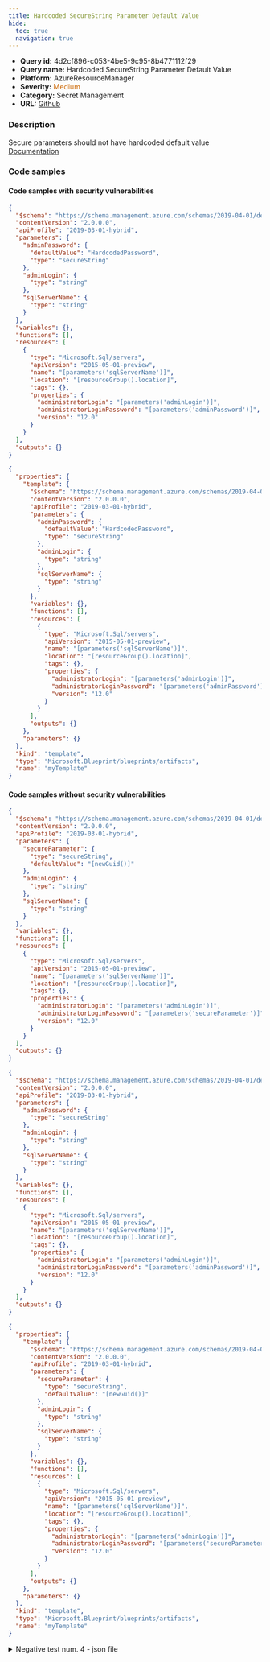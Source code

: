 ```yaml
---
title: Hardcoded SecureString Parameter Default Value
hide:
  toc: true
  navigation: true
---
```


<style>
  .highlight .hll {
    background-color: #ff171742;
  }
  .md-content {
    max-width: 1100px;
    margin: 0 auto;
  }
</style>

-   **Query id:** 4d2cf896-c053-4be5-9c95-8b4771112f29
-   **Query name:** Hardcoded SecureString Parameter Default Value
-   **Platform:** AzureResourceManager
-   **Severity:** <span style="color:#C60">Medium</span>
-   **Category:** Secret Management
-   **URL:** [Github](https://github.com/Checkmarx/kics/tree/master/assets/queries/azureResourceManager/hardcoded_securestring_parameter_default_value)

### Description
Secure parameters should not have hardcoded default value<br>
[Documentation](https://docs.microsoft.com/en-us/azure/azure-resource-manager/templates/template-test-cases#secure-parameters-cant-have-hardcoded-default)

### Code samples
#### Code samples with security vulnerabilities
```json title="Positive test num. 1 - json file" hl_lines="7"
{
  "$schema": "https://schema.management.azure.com/schemas/2019-04-01/deploymentTemplate.json#",
  "contentVersion": "2.0.0.0",
  "apiProfile": "2019-03-01-hybrid",
  "parameters": {
    "adminPassword": {
      "defaultValue": "HardcodedPassword",
      "type": "secureString"
    },
    "adminLogin": {
      "type": "string"
    },
    "sqlServerName": {
      "type": "string"
    }
  },
  "variables": {},
  "functions": [],
  "resources": [
    {
      "type": "Microsoft.Sql/servers",
      "apiVersion": "2015-05-01-preview",
      "name": "[parameters('sqlServerName')]",
      "location": "[resourceGroup().location]",
      "tags": {},
      "properties": {
        "administratorLogin": "[parameters('adminLogin')]",
        "administratorLoginPassword": "[parameters('adminPassword')]",
        "version": "12.0"
      }
    }
  ],
  "outputs": {}
}

```
```json title="Positive test num. 2 - json file" hl_lines="9"
{
  "properties": {
    "template": {
      "$schema": "https://schema.management.azure.com/schemas/2019-04-01/deploymentTemplate.json#",
      "contentVersion": "2.0.0.0",
      "apiProfile": "2019-03-01-hybrid",
      "parameters": {
        "adminPassword": {
          "defaultValue": "HardcodedPassword",
          "type": "secureString"
        },
        "adminLogin": {
          "type": "string"
        },
        "sqlServerName": {
          "type": "string"
        }
      },
      "variables": {},
      "functions": [],
      "resources": [
        {
          "type": "Microsoft.Sql/servers",
          "apiVersion": "2015-05-01-preview",
          "name": "[parameters('sqlServerName')]",
          "location": "[resourceGroup().location]",
          "tags": {},
          "properties": {
            "administratorLogin": "[parameters('adminLogin')]",
            "administratorLoginPassword": "[parameters('adminPassword')]",
            "version": "12.0"
          }
        }
      ],
      "outputs": {}
    },
    "parameters": {}
  },
  "kind": "template",
  "type": "Microsoft.Blueprint/blueprints/artifacts",
  "name": "myTemplate"
}

```


#### Code samples without security vulnerabilities
```json title="Negative test num. 1 - json file"
{
  "$schema": "https://schema.management.azure.com/schemas/2019-04-01/deploymentTemplate.json#",
  "contentVersion": "2.0.0.0",
  "apiProfile": "2019-03-01-hybrid",
  "parameters": {
    "secureParameter": {
      "type": "secureString",
      "defaultValue": "[newGuid()]"
    },
    "adminLogin": {
      "type": "string"
    },
    "sqlServerName": {
      "type": "string"
    }
  },
  "variables": {},
  "functions": [],
  "resources": [
    {
      "type": "Microsoft.Sql/servers",
      "apiVersion": "2015-05-01-preview",
      "name": "[parameters('sqlServerName')]",
      "location": "[resourceGroup().location]",
      "tags": {},
      "properties": {
        "administratorLogin": "[parameters('adminLogin')]",
        "administratorLoginPassword": "[parameters('secureParameter')]",
        "version": "12.0"
      }
    }
  ],
  "outputs": {}
}

```
```json title="Negative test num. 2 - json file"
{
  "$schema": "https://schema.management.azure.com/schemas/2019-04-01/deploymentTemplate.json#",
  "contentVersion": "2.0.0.0",
  "apiProfile": "2019-03-01-hybrid",
  "parameters": {
    "adminPassword": {
      "type": "secureString"
    },
    "adminLogin": {
      "type": "string"
    },
    "sqlServerName": {
      "type": "string"
    }
  },
  "variables": {},
  "functions": [],
  "resources": [
    {
      "type": "Microsoft.Sql/servers",
      "apiVersion": "2015-05-01-preview",
      "name": "[parameters('sqlServerName')]",
      "location": "[resourceGroup().location]",
      "tags": {},
      "properties": {
        "administratorLogin": "[parameters('adminLogin')]",
        "administratorLoginPassword": "[parameters('adminPassword')]",
        "version": "12.0"
      }
    }
  ],
  "outputs": {}
}

```
```json title="Negative test num. 3 - json file"
{
  "properties": {
    "template": {
      "$schema": "https://schema.management.azure.com/schemas/2019-04-01/deploymentTemplate.json#",
      "contentVersion": "2.0.0.0",
      "apiProfile": "2019-03-01-hybrid",
      "parameters": {
        "secureParameter": {
          "type": "secureString",
          "defaultValue": "[newGuid()]"
        },
        "adminLogin": {
          "type": "string"
        },
        "sqlServerName": {
          "type": "string"
        }
      },
      "variables": {},
      "functions": [],
      "resources": [
        {
          "type": "Microsoft.Sql/servers",
          "apiVersion": "2015-05-01-preview",
          "name": "[parameters('sqlServerName')]",
          "location": "[resourceGroup().location]",
          "tags": {},
          "properties": {
            "administratorLogin": "[parameters('adminLogin')]",
            "administratorLoginPassword": "[parameters('secureParameter')]",
            "version": "12.0"
          }
        }
      ],
      "outputs": {}
    },
    "parameters": {}
  },
  "kind": "template",
  "type": "Microsoft.Blueprint/blueprints/artifacts",
  "name": "myTemplate"
}

```
<details><summary>Negative test num. 4 - json file</summary>

```json
{
  "properties": {
    "template": {
      "$schema": "https://schema.management.azure.com/schemas/2019-04-01/deploymentTemplate.json#",
      "contentVersion": "2.0.0.0",
      "apiProfile": "2019-03-01-hybrid",
      "parameters": {
        "adminPassword": {
          "type": "secureString"
        },
        "adminLogin": {
          "type": "string"
        },
        "sqlServerName": {
          "type": "string"
        }
      },
      "variables": {},
      "functions": [],
      "resources": [
        {
          "type": "Microsoft.Sql/servers",
          "apiVersion": "2015-05-01-preview",
          "name": "[parameters('sqlServerName')]",
          "location": "[resourceGroup().location]",
          "tags": {},
          "properties": {
            "administratorLogin": "[parameters('adminLogin')]",
            "administratorLoginPassword": "[parameters('adminPassword')]",
            "version": "12.0"
          }
        }
      ],
      "outputs": {}
    },
    "parameters": {}
  },
  "kind": "template",
  "type": "Microsoft.Blueprint/blueprints/artifacts",
  "name": "myTemplate"
}

```
</details>
